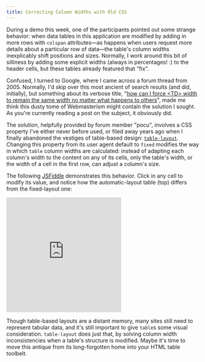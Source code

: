 ```yaml
---
title: Correcting Column Widths with Old CSS
---
```


During a demo this week, one of the participants pointed out some strange behavior: when data tables in this application are modified by adding in more rows with `colspan` attributes—as happens when users request more details about a particular row of data—the table's column widths inexplicably shift positions and sizes. Normally, I work around this bit of silliness by adding some explicit widths (always in percentages! :) to the header cells, but these tables already featured that "fix".

Confused, I turned to Google, where I came across a forum thread from 2005. Normally, I'd skip over this most ancient of search results (and did, initially), but something about its verbose title, "[how can I force &lt;TD> width to remain the same width no matter what happens to others][1]", made me think this dusty tome of Webmasterism might contain the solution I sought. As you're currently reading a post on the subject, it obviously did.

The solution, helpfully provided by forum member "pocu", involves a CSS property I've either never before used, or filed away years ago when I finally abandoned the vestiges of table-based design: [`table-layout`][2]. Changing this property from its user agent default to `fixed` modifies the way in which `table` column widths are calculated: instead of adapting each column's width to the content on any of its cells, only the table's width, or the width of a cell in the first row, can adjust a column's size.

The following [JSFiddle][3] demonstrates this behavior. Click in any cell to modify its value, and notice how the automatic-layout table (top) differs from the fixed-layout one:

<iframe src="http://jsfiddle.net/TimGThomas/D3eYK/15/embedded/result,html,css" style="height:300px" allowfullscreen="allowfullscreen" frameborder="0">.</iframe>

Though table-based layouts are a distant memory, many sites still need to represent tabular data, and it's still important to give `table`s some visual consideration. `table-layout` does just that, by solving column width inconsistencies when a table's structure is modified. Maybe it's time to move this antique from its long-forgotten home into your HTML table toolbelt.

[1]: http://www.sitepoint.com/forums/showthread.php?246456-how-can-I-force-lt-TD-gt-width-to-remain-the-same-width-no-matter-what-happens-to-others
[2]: https://developer.mozilla.org/en-US/docs/CSS/table-layout
[3]: http://jsfiddle.net/TimGThomas/D3eYK/
